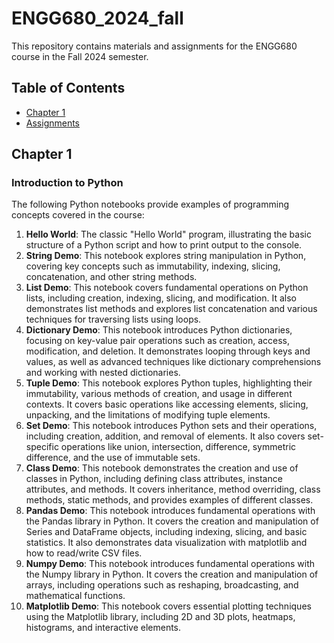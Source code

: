 # ENGG680_2024_fall
This repository contains materials and assignments for the ENGG680 course in the Fall 2024 semester.

## Table of Contents
- [Chapter 1](#chapter-1)
- [Assignments](#assignments)

## Chapter 1
### Introduction to Python

The following Python notebooks provide examples of programming concepts covered in the course:
1. **Hello World**: The classic "Hello World" program, illustrating the basic structure of a Python script and how to print output to the console.
2. **String Demo**: This notebook explores string manipulation in Python, covering key concepts such as immutability, indexing, slicing, concatenation, and other string methods.
3. **List Demo**: This notebook covers fundamental operations on Python lists, including creation, indexing, slicing, and modification. It also demonstrates list methods and explores list concatenation and various techniques for traversing lists using loops.
4. **Dictionary Demo**: This notebook introduces Python dictionaries, focusing on key-value pair operations such as creation, access, modification, and deletion. It demonstrates looping through keys and values, as well as advanced techniques like dictionary comprehensions and working with nested dictionaries.
5. **Tuple Demo**: This notebook explores Python tuples, highlighting their immutability, various methods of creation, and usage in different contexts. It covers basic operations like accessing elements, slicing, unpacking, and the limitations of modifying tuple elements.
6. **Set Demo**: This notebook introduces Python sets and their operations, including creation, addition, and removal of elements. It also covers set-specific operations like union, intersection, difference, symmetric difference, and the use of immutable sets.
7. **Class Demo**: This notebook demonstrates the creation and use of classes in Python, including defining class attributes, instance attributes, and methods. It covers inheritance, method overriding, class methods, static methods, and provides examples of different classes.
8. **Pandas Demo**: This notebook introduces fundamental operations with the Pandas library in Python. It covers the creation and manipulation of Series and DataFrame objects, including indexing, slicing, and basic statistics. It also demonstrates data visualization with matplotlib and how to read/write CSV files.
9. **Numpy Demo**: This notebook introduces fundamental operations with the Numpy library in Python. It covers the creation and manipulation of arrays, including operations such as reshaping, broadcasting, and mathematical functions.
10. **Matplotlib Demo**: This notebook covers essential plotting techniques using the Matplotlib library, including 2D and 3D plots, heatmaps, histograms, and interactive elements.